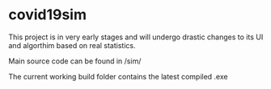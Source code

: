 # covid19sim
This project is in very early stages and will undergo drastic changes to its UI and algorthim based on real statistics.

Main source code can be found in /sim/

The current working build folder contains the latest compiled .exe
